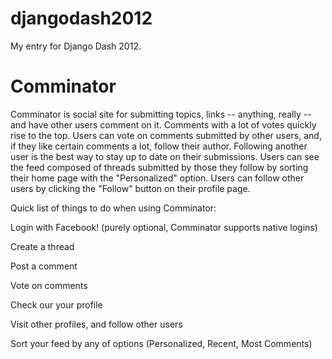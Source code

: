 djangodash2012
==============

My entry for Django Dash 2012.

Comminator
==============

Comminator is social site for submitting topics, links -- anything, really -- and have other users comment on it. Comments with a lot of votes quickly rise to the top. Users can vote on comments submitted by other users, and, if they like certain comments a lot, follow their author. Following another user is the best way to stay up to date on their submissions. Users can see the feed composed of threads submitted by those they follow by sorting their home page with the "Personalized" option. Users can follow other users by clicking the "Follow" button on their profile page.


Quick list of things to do when using Comminator:


Login with Facebook! (purely optional, Comminator supports native logins)


Create a thread


Post a comment


Vote on comments


Check our your profile


Visit other profiles, and follow other users


Sort your feed by any of options (Personalized, Recent, Most Comments)